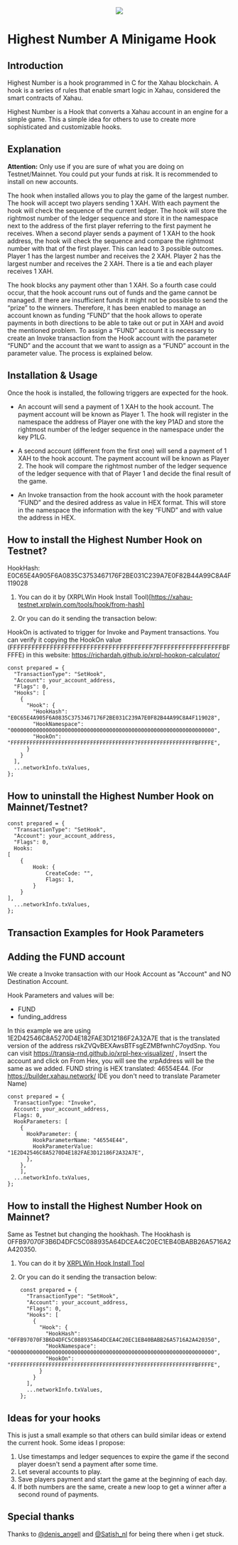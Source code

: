 <p align="center">
  <img src="https://github.com/user-attachments/assets/6128313d-cced-4431-a290-b18ee25eb920">
</p>

# Highest Number A Minigame Hook 

## Introduction

Highest Number is a hook programmed in C for the Xahau blockchain. A hook is a series of rules that enable smart logic in Xahau, considered the smart contracts of Xahau.

Highest Number is a Hook that converts a Xahau account in an engine for a simple game. This a simple idea for others to use to create more sophisticated and customizable hooks.

## Explanation


**Attention:** Only use if you are sure of what you are doing on Testnet/Mainnet. You could put your funds at risk. It is recommended to install on new accounts.

The hook when installed allows you to play the game of the largest number. The hook will accept two players sending 1 XAH. With each payment the hook will check the sequence of the current ledger. The hook will store the rightmost number of the ledger sequence and store it in the namespace next to the address of the first player referring to the first payment he receives. When a second player sends a payment of 1 XAH to the hook address, the hook will check the sequence and compare the rightmost number with that of the first player. This can lead to 3 possible outcomes. Player 1 has the largest number and receives the 2 XAH. Player 2 has the largest number and receives the 2 XAH. There is a tie and each player receives 1 XAH. 

The hook blocks any payment other than 1 XAH. So a fourth case could occur, that the hook account runs out of funds and the game cannot be managed. If there are insufficient funds it might not be possible to send the “prize” to the winners. Therefore, it has been enabled to manage an account known as funding “FUND” that the hook allows to operate payments in both directions to be able to take out or put in XAH and avoid the mentioned problem. To assign a “FUND” account it is necessary to create an Invoke transaction from the Hook account with the parameter “FUND” and the account that we want to assign as a “FUND” account in the parameter value. The process is explained below.

## Installation & Usage

Once the hook is installed, the following triggers are expected for the hook.

- An account will send a payment of 1 XAH to the hook account. The payment account will be known as Player 1. The hook will register in the namespace the address of Player one with the key P1AD and store the rightmost number of the ledger sequence in the namespace under the key P1LG.

- A second account (different from the first one) will send a payment of 1 XAH to the hook account. The payment account will be known as Player 2. The hook will compare the rightmost number of the ledger sequence of the ledger sequence with that of Player 1 and decide the final result of the game.

- An Invoke transaction from the hook account with the hook parameter “FUND” and the desired address as value in HEX format. This will store in the namespace the information with the key “FUND” and with value the address in HEX.


## How to install the Highest Number Hook on Testnet?

HookHash: E0C65E4A905F6A0835C3753467176F2BE031C239A7E0F82B44A99C8A4F119028

1. You can do it by (XRPLWin Hook Install Tool)[https://xahau-testnet.xrplwin.com/tools/hook/from-hash]

2. Or you can do it sending the transaction below:

HookOn is activated to trigger for Invoke and Payment transactions. You can verify it copying the HookOn value (FFFFFFFFFFFFFFFFFFFFFFFFFFFFFFFFFFFFFFF7FFFFFFFFFFFFFFFFFFBFFFFE) in this website: https://richardah.github.io/xrpl-hookon-calculator/

    const prepared = {
      "TransactionType": "SetHook",
      "Account": your_account_address,
      "Flags": 0,
      "Hooks": [
        {
          "Hook": {
            "HookHash": "E0C65E4A905F6A0835C3753467176F2BE031C239A7E0F82B44A99C8A4F119028",
            "HookNamespace": "0000000000000000000000000000000000000000000000000000000000000000",
            "HookOn": "FFFFFFFFFFFFFFFFFFFFFFFFFFFFFFFFFFFFFFF7FFFFFFFFFFFFFFFFFFBFFFFE",
          }
        }
      ],
      ...networkInfo.txValues,
    };

## How to uninstall the Highest Number Hook on Mainnet/Testnet?

    const prepared = {
      "TransactionType": "SetHook",
      "Account": your_account_address,
      "Flags": 0,
      Hooks:
    [        
        {                        
            Hook: {
                CreateCode: "",
                Flags: 1,
            }
        }
    ],
      ...networkInfo.txValues,
    };

## Transaction Examples for Hook Parameters

## Adding the FUND account

We create a Invoke transaction with our Hook Account as "Account" and NO Destination Account. 

Hook Parameters and values will be:
- FUND
- funding_address

In this example we are using 1E2D42546C8A5270D4E182FAE3D12186F2A32A7E that is the translated version of the address rskZVQvBEXAwsBTFsgEZMBfwnhC7oydSnp. You can visit https://transia-rnd.github.io/xrpl-hex-visualizer/ , Insert the account and click on From Hex, you will see the xrpAddress will be the same as we added. FUND string is HEX translated: 46554E44. (For https://builder.xahau.network/ IDE you don't need to translate Parameter Name)

    const prepared = {
      TransactionType: "Invoke",
      Account: your_account_address,
      Flags: 0,
      HookParameters: [
        {
          HookParameter: {
            HookParameterName: "46554E44",
            HookParameterValue: "1E2D42546C8A5270D4E182FAE3D12186F2A32A7E",
          },
        },
        ],
      ...networkInfo.txValues,
    };



## How to install the Highest Number Hook on Mainnet?

Same as Testnet but changing the hookhash. The Hookhash is 0FFB97070F3B6D4DFC5C088935A64DCEA4C20EC1EB40BABB26A5716A2A420350.

1. You can do it by [XRPLWin Hook Install Tool](https://xahau.xrplwin.com/tools/hook/from-hash)

2. Or you can do it sending the transaction below:

```
    const prepared = {
      "TransactionType": "SetHook",
      "Account": your_account_address,
      "Flags": 0,
      "Hooks": [
        {
          "Hook": {
            "HookHash": "0FFB97070F3B6D4DFC5C088935A64DCEA4C20EC1EB40BABB26A5716A2A420350",
            "HookNamespace": "0000000000000000000000000000000000000000000000000000000000000000",
            "HookOn": "FFFFFFFFFFFFFFFFFFFFFFFFFFFFFFFFFFFFFFF7FFFFFFFFFFFFFFFFFFBFFFFE",
          }
        }
      ],
      ...networkInfo.txValues,
    };
```

## Ideas for your hooks

This is just a small example so that others can build similar ideas or extend the current hook. Some ideas I propose:

1. Use timestamps and ledger sequences to expire the game if the second player doesn't send a payment after some time.
2. Let several accounts to play.
3. Save players payment and start the game at the beginning of each day.
4. If both numbers are the same, create a new loop to get a winner after a second round of payments.

## Special thanks

Thanks to [@denis_angell](https://x.com/angell_denis) and [@Satish_nl](https://x.com/angell_denis) for being there when i get stuck.
